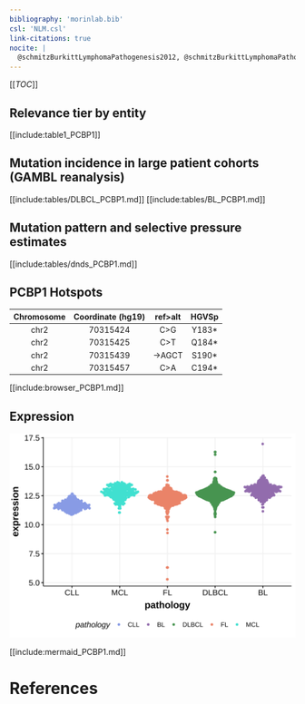```yaml
---
bibliography: 'morinlab.bib'
csl: 'NLM.csl'
link-citations: true
nocite: |
  @schmitzBurkittLymphomaPathogenesis2012, @schmitzBurkittLymphomaPathogenesis2012
---
```


[[_TOC_]]


## Relevance tier by entity

[[include:table1_PCBP1]]

## Mutation incidence in large patient cohorts (GAMBL reanalysis)

[[include:tables/DLBCL_PCBP1.md]]
[[include:tables/BL_PCBP1.md]]

## Mutation pattern and selective pressure estimates

[[include:tables/dnds_PCBP1.md]]

## PCBP1 Hotspots

| Chromosome |Coordinate (hg19) | ref>alt | HGVSp | 
 | :---:| :---: | :--: | :---: |
| chr2 | 70315424 | C>G | Y183* |
| chr2 | 70315425 | C>T | Q184* |
| chr2 | 70315439 | ->AGCT | S190* |
| chr2 | 70315457 | C>A | C194* |

[[include:browser_PCBP1.md]]

## Expression
![](images/gene_expression/PCBP1_by_pathology.svg)
<!-- ORIGIN: schmitzBurkittLymphomaPathogenesis2012 -->
<!-- BL: schmitzBurkittLymphomaPathogenesis2012 -->

[[include:mermaid_PCBP1.md]]

# References
